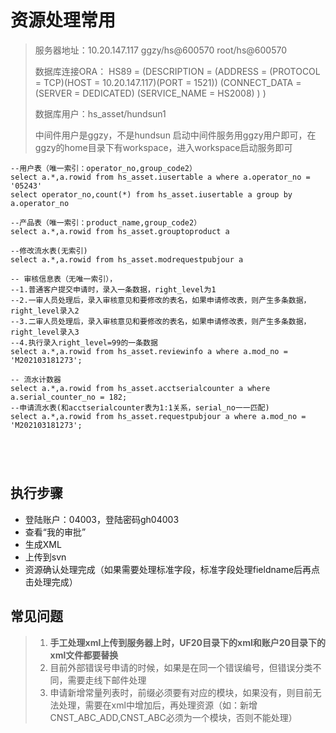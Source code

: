 # 资源处理常用

> 服务器地址：10.20.147.117  ggzy/hs@600570  root/hs@600570
>
> 数据库连接ORA：
> HS89 =
>   (DESCRIPTION =
>     (ADDRESS = (PROTOCOL = TCP)(HOST = 10.20.147.117)(PORT = 1521))
>     (CONNECT_DATA =
>       (SERVER = DEDICATED)
>       (SERVICE_NAME = HS2008)
>     )
>   )
>
> 数据库用户：hs_asset/hundsun1
>
> 中间件用户是ggzy，不是hundsun
> 启动中间件服务用ggzy用户即可，在ggzy的home目录下有workspace，进入workspace启动服务即可

```plsql
--用户表（唯一索引：operator_no,group_code2）
select a.*,a.rowid from hs_asset.iusertable a where a.operator_no = '05243'
select operator_no,count(*) from hs_asset.iusertable a group by a.operator_no

--产品表（唯一索引：product_name,group_code2）
select a.*,a.rowid from hs_asset.grouptoproduct a

--修改流水表(无索引)
select a.*,a.rowid from hs_asset.modrequestpubjour a

-- 审核信息表（无唯一索引），
--1.普通客户提交申请时，录入一条数据，right_level为1
--2.一审人员处理后，录入审核意见和要修改的表名，如果申请修改表，则产生多条数据，right_level录入2
--3.二审人员处理后，录入审核意见和要修改的表名，如果申请修改表，则产生多条数据，right_level录入3
--4.执行录入right_level=99的一条数据
select a.*,a.rowid from hs_asset.reviewinfo a where a.mod_no = 'M202103181273';

-- 流水计数器
select a.*,a.rowid from hs_asset.acctserialcounter a where a.serial_counter_no = 182;
--申请流水表(和acctserialcounter表为1:1关系，serial_no一一匹配)
select a.*,a.rowid from hs_asset.requestpubjour a where a.mod_no = 'M202103181273';





```

## 执行步骤

- 登陆账户：04003，登陆密码gh04003
- 查看“我的审批”
- 生成XML
- 上传到svn
- 资源确认处理完成（如果需要处理标准字段，标准字段处理fieldname后再点击处理完成）

## 常见问题

> 1. **手工处理xml上传到服务器上时，UF20目录下的xml和账户20目录下的xml文件都要替换**
> 2. 目前外部错误号申请的时候，如果是在同一个错误编号，但错误分类不同，需要走线下邮件处理
> 3. 申请新增常量列表时，前缀必须要有对应的模块，如果没有，则目前无法处理，需要在xml中增加后，再处理资源（如：新增CNST_ABC_ADD,CNST_ABC必须为一个模块，否则不能处理）

